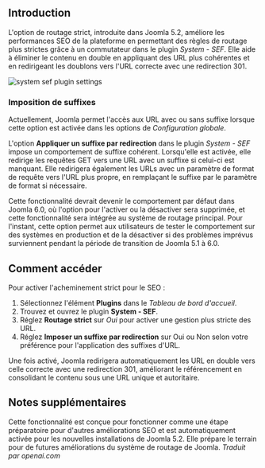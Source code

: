 <!-- Filename: J5.x:Improving_SEO_with_Strict_Routing_and_SEF_URLs / Display title: SEO Routage Strict -->

## Introduction

L'option de routage strict, introduite dans Joomla 5.2, améliore les performances SEO de la plateforme en permettant des règles de routage plus strictes grâce à un commutateur dans le plugin *System - SEF*. Elle aide à éliminer le contenu en double en appliquant des URL plus cohérentes et en redirigeant les doublons vers l'URL correcte avec une redirection 301.

![system sef plugin settings](../../../en/images/seo/seo-system-sef-plugin.png)

### Imposition de suffixes

Actuellement, Joomla permet l'accès aux URL avec ou sans suffixe lorsque cette option est activée dans les options de *Configuration globale*.

L'option **Appliquer un suffixe par redirection** dans le plugin *System - SEF* impose un comportement de suffixe cohérent. Lorsqu'elle est activée, elle redirige les requêtes GET vers une URL avec un suffixe si celui-ci est manquant. Elle redirigera également les URLs avec un paramètre de format de requête vers l'URL plus propre, en remplaçant le suffixe par le paramètre de format si nécessaire.

Cette fonctionnalité devrait devenir le comportement par défaut dans Joomla 6.0, où l'option pour l'activer ou la désactiver sera supprimée, et cette fonctionnalité sera intégrée au système de routage principal. Pour l'instant, cette option permet aux utilisateurs de tester le comportement sur des systèmes en production et de la désactiver si des problèmes imprévus surviennent pendant la période de transition de Joomla 5.1 à 6.0.

## Comment accéder

Pour activer l'acheminement strict pour le SEO :

1. Sélectionnez l'élément **Plugins** dans le *Tableau de bord d'accueil*.
1. Trouvez et ouvrez le plugin **System - SEF**.
2. Réglez **Routage strict** sur *Oui* pour activer une gestion plus stricte des URL.
3. Réglez **Imposer un suffixe par redirection** sur Oui ou Non selon votre préférence pour l'application des suffixes d'URL.

Une fois activé, Joomla redirigera automatiquement les URL en double vers celle correcte avec une redirection 301, améliorant le référencement en consolidant le contenu sous une URL unique et autoritaire.

## Notes supplémentaires

Cette fonctionnalité est conçue pour fonctionner comme une étape préparatoire pour d'autres améliorations SEO et est automatiquement activée pour les nouvelles installations de Joomla 5.2. Elle prépare le terrain pour de futures améliorations du système de routage de Joomla.
*Traduit par openai.com*

